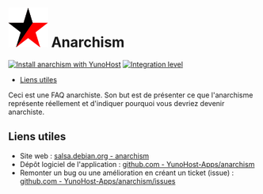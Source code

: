 # <img src="/images/anarchism_logo.svg" height="80px" alt="logo de Anarchism"> Anarchism

[![Install anarchism with YunoHost](https://install-app.yunohost.org/install-with-yunohost.png)](https://install-app.yunohost.org/?app=anarchism) [![Integration level](https://dash.yunohost.org/integration/anarchism.svg)](https://dash.yunohost.org/appci/app/anarchism)

- [Liens utiles](#liens-utiles)

Ceci est une FAQ anarchiste. Son but est de présenter ce que l'anarchisme représente réellement et d'indiquer pourquoi vous devriez devenir anarchiste.

## Liens utiles

+ Site web : [salsa.debian.org - anarchism](https://salsa.debian.org/debian/anarchism)
+ Dépôt logiciel de l'application : [github.com - YunoHost-Apps/anarchism](https://github.com/YunoHost-Apps/anarchism_ynh)
+ Remonter un bug ou une amélioration en créant un ticket (issue) : [github.com - YunoHost-Apps/anarchism/issues](https://github.com/YunoHost-Apps/anarchism_ynh/issues)

